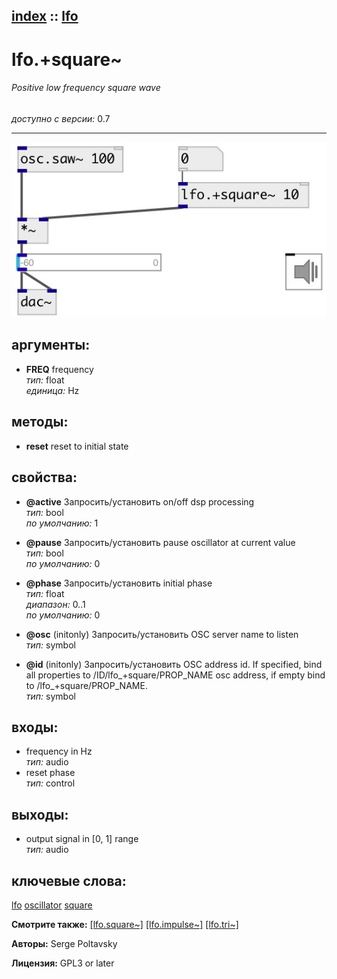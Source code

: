 [index](index.html) :: [lfo](category_lfo.html)
---

# lfo.+square~

###### Positive low frequency square wave

*доступно с версии:* 0.7

---




[![example](../examples/img/lfo.%2Bsquare~.jpg)](../examples/pd/lfo.%2Bsquare~.pd)



## аргументы:

* **FREQ**
frequency<br>
_тип:_ float<br>
_единица:_ Hz<br>



## методы:

* **reset**
reset to initial state<br>




## свойства:

* **@active** 
Запросить/установить on/off dsp processing<br>
_тип:_ bool<br>
_по умолчанию:_ 1<br>

* **@pause** 
Запросить/установить pause oscillator at current value<br>
_тип:_ bool<br>
_по умолчанию:_ 0<br>

* **@phase** 
Запросить/установить initial phase<br>
_тип:_ float<br>
_диапазон:_ 0..1<br>
_по умолчанию:_ 0<br>

* **@osc** (initonly)
Запросить/установить OSC server name to listen<br>
_тип:_ symbol<br>

* **@id** (initonly)
Запросить/установить OSC address id. If specified, bind all properties to /ID/lfo_+square/PROP_NAME
osc address, if empty bind to /lfo_+square/PROP_NAME.<br>
_тип:_ symbol<br>



## входы:

* frequency in Hz<br>
_тип:_ audio
* reset phase<br>
_тип:_ control



## выходы:

* output signal in [0, 1] range<br>
_тип:_ audio



## ключевые слова:

[lfo](keywords/lfo.html)
[oscillator](keywords/oscillator.html)
[square](keywords/square.html)



**Смотрите также:**
[\[lfo.square~\]](lfo.square~.html)
[\[lfo.impulse~\]](lfo.impulse~.html)
[\[lfo.tri~\]](lfo.tri~.html)




**Авторы:** Serge Poltavsky




**Лицензия:** GPL3 or later






